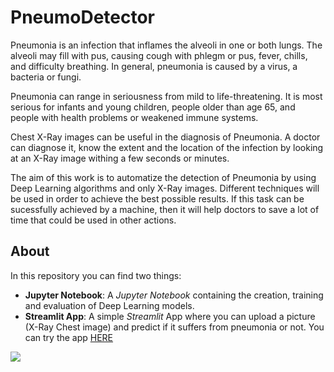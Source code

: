 # PneumoDetector

Pneumonia is an infection that inflames the alveoli in one or both lungs. The alveoli may fill with pus, causing cough with phlegm or pus, fever, chills, and difficulty breathing. In general, pneumonia is caused by a virus, a bacteria or fungi.

Pneumonia can range in seriousness from mild to life-threatening. It is most serious for infants and young children, people older than age 65, and people with health problems or weakened immune systems.

Chest X-Ray images can be useful in the diagnosis of Pneumonia. A doctor can diagnose it, know the extent and the location of the infection by looking at an X-Ray image withing a few seconds or minutes.

The aim of this work is to automatize the detection of Pneumonia by using Deep Learning algorithms and only X-Ray images. Different techniques will be used in order to achieve the best possible results. If this task can be sucessfully achieved by a machine, then it will help doctors to save a lot of time that could be used in other actions.

## About
In this repository you can find two things:
- **Jupyter Notebook**: A *Jupyter Notebook* containing the creation, training and evaluation of Deep Learning models.
- **Streamlit App**: A simple *Streamlit* App where you can upload a picture (X-Ray Chest image) and predict if it suffers from pneumonia or not. You can try the app [HERE](https://share.streamlit.io/joselhs/pneumonia_detector/master/app.py)

![](apprecord.gif)